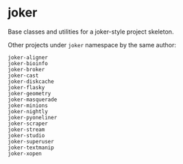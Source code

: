 joker
=====

Base classes and utilities for a joker-style project skeleton.


Other projects under `joker` namespace by the same author:

    joker-aligner
    joker-bioinfo
    joker-broker
    joker-cast
    joker-diskcache
    joker-flasky
    joker-geometry
    joker-masquerade
    joker-minions
    joker-nightly
    joker-pyoneliner
    joker-scraper
    joker-stream
    joker-studio
    joker-superuser
    joker-textmanip
    joker-xopen

